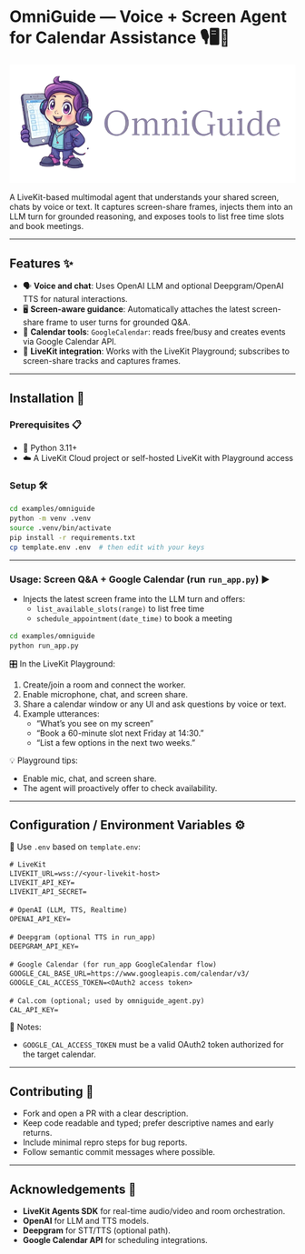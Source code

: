 # OmniGuide — Voice + Screen Agent for Calendar Assistance 🎙️🖥️📅

![Logo](./assets/logo.png)

A LiveKit-based multimodal agent that understands your shared screen, chats by voice or text. It captures screen-share frames, injects them into an LLM turn for grounded reasoning, and exposes tools to list free time slots and book meetings.

---

## Features ✨
- 🗣️ **Voice and chat**: Uses OpenAI LLM and optional Deepgram/OpenAI TTS for natural interactions.
- 🖥️ **Screen-aware guidance**: Automatically attaches the latest screen-share frame to user turns for grounded Q&A.
- 📆 **Calendar tools**: `GoogleCalendar`: reads free/busy and creates events via Google Calendar API.
- 📡 **LiveKit integration**: Works with the LiveKit Playground; subscribes to screen-share tracks and captures frames.

---

## Installation 🧰

### Prerequisites 📋
- 🐍 Python 3.11+
- ☁️ A LiveKit Cloud project or self-hosted LiveKit with Playground access

### Setup 🛠️
```bash
cd examples/omniguide
python -m venv .venv
source .venv/bin/activate
pip install -r requirements.txt
cp template.env .env  # then edit with your keys
```

---

### Usage: Screen Q&A + Google Calendar (run `run_app.py`) ▶️
- Injects the latest screen frame into the LLM turn and offers:
  - `list_available_slots(range)` to list free time
  - `schedule_appointment(date_time)` to book a meeting
```bash
cd examples/omniguide
python run_app.py
```

🎛️ In the LiveKit Playground:
1. Create/join a room and connect the worker.
2. Enable microphone, chat, and screen share.
3. Share a calendar window or any UI and ask questions by voice or text.
4. Example utterances:
   - “What’s you see on my screen”
   - “Book a 60-minute slot next Friday at 14:30.”
   - “List a few options in the next two weeks.”

💡 Playground tips:
- Enable mic, chat, and screen share.
- The agent will proactively offer to check availability.

---

## Configuration / Environment Variables ⚙️

🔧 Use `.env` based on `template.env`:

```
# LiveKit
LIVEKIT_URL=wss://<your-livekit-host>
LIVEKIT_API_KEY=
LIVEKIT_API_SECRET=

# OpenAI (LLM, TTS, Realtime)
OPENAI_API_KEY=

# Deepgram (optional TTS in run_app)
DEEPGRAM_API_KEY=

# Google Calendar (for run_app GoogleCalendar flow)
GOOGLE_CAL_BASE_URL=https://www.googleapis.com/calendar/v3/
GOOGLE_CAL_ACCESS_TOKEN=<OAuth2 access token>

# Cal.com (optional; used by omniguide_agent.py)
CAL_API_KEY=
```

📝 Notes:
- `GOOGLE_CAL_ACCESS_TOKEN` must be a valid OAuth2 token authorized for the target calendar.

---

## Contributing 🤝
- Fork and open a PR with a clear description.
- Keep code readable and typed; prefer descriptive names and early returns.
- Include minimal repro steps for bug reports.
- Follow semantic commit messages where possible.

---

## Acknowledgements 🙏
- **LiveKit Agents SDK** for real-time audio/video and room orchestration.
- **OpenAI** for LLM and TTS models.
- **Deepgram** for STT/TTS (optional path).
- **Google Calendar API** for scheduling integrations.

